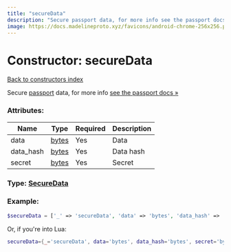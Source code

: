 ```yaml
---
title: "secureData"
description: "Secure passport data, for more info see the passport docs »"
image: https://docs.madelineproto.xyz/favicons/android-chrome-256x256.png
---
```

# Constructor: secureData  
[Back to constructors index](index.md)



Secure [passport](https://core.telegram.org/passport) data, for more info [see the passport docs »](https://core.telegram.org/passport/encryption#securedata)

### Attributes:

| Name     |    Type       | Required | Description |
|----------|---------------|----------|-------------|
|data|[bytes](../types/bytes.md) | Yes|Data|
|data\_hash|[bytes](../types/bytes.md) | Yes|Data hash|
|secret|[bytes](../types/bytes.md) | Yes|Secret|



### Type: [SecureData](../types/SecureData.md)


### Example:

```php
$secureData = ['_' => 'secureData', 'data' => 'bytes', 'data_hash' => 'bytes', 'secret' => 'bytes'];
```  


Or, if you're into Lua:

```lua
secureData={_='secureData', data='bytes', data_hash='bytes', secret='bytes'}

```


